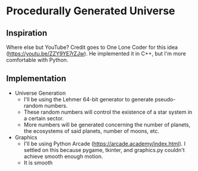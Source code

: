 # Procedurally Generated Universe
## Inspiration
Where else but YouTube? Credit goes to One Lone Coder for this idea (https://youtu.be/ZZY9YE7rZJw). He implemented it in C++,
but I'm more comfortable with Python.

## Implementation
* Universe Generation
    * I'll be using the Lehmer 64-bit generator to generate pseudo-random numbers.
    * These random numbers will control the existence of a star system in a certain sector.
    * More numbers will be generated concerning the number of planets, the ecosystems of said planets, number of moons, etc.
* Graphics
    * I'll be using Python Arcade (https://arcade.academy/index.html). I settled on this because pygame, tkinter, and graphics.py couldn't achieve smooth enough motion.
    * It is smooth